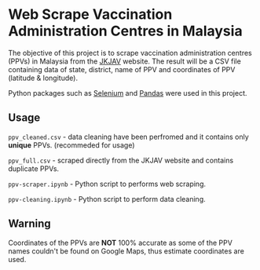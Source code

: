 # Web Scrape Vaccination Administration Centres in Malaysia
The objective of this project is to scrape vaccination administration centres (PPVs) in Malaysia from the [JKJAV](https://www.vaksincovid.gov.my/en/ppv/) website. The result will be a CSV file containing data of state, district, name of PPV and coordinates of PPV (latitude & longitude).

Python packages such as [Selenium](https://www.selenium.dev/documentation/en/) and [Pandas](https://pandas.pydata.org/docs/) were used in this project.

## Usage
```ppv_cleaned.csv``` - data cleaning have been perfromed and it contains only **unique** PPVs. (recommeded for usage)

```ppv_full.csv``` - scraped directly from the JKJAV website and contains duplicate PPVs.

```ppv-scraper.ipynb``` - Python script to performs web scraping.

```ppv-cleaning.ipynb``` - Python script to perform data cleaning.

## Warning
Coordinates of the PPVs are **NOT** 100% accurate as some of the PPV names couldn't be found on Google Maps, thus estimate coordinates are used.

